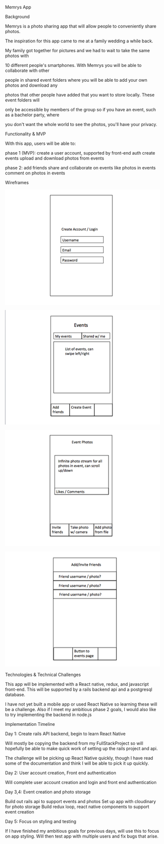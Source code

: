 Memrys App

Background

Memrys is a photo sharing app that will allow people to conveniently share photos.

The inspiration for this app came to me at a family wedding a while back.

My family got together for pictures and we had to wait to take the same photos with

10 different people's smartphones.  With Memrys you will be able to collaborate with other

people in shared event folders where you will be able to add your own photos and download any

photos that other people have added that you want to store locally.  These event folders will

only be accessible by members of the group so if you have an event, such as a bachelor party, where

you don't want the whole world to see the photos, you'll have your privacy.


Functionality & MVP

With this app, users will be able to:

phase 1 (MVP):
create a user account, supported by front-end auth
create events
upload and download photos from events

phase 2:
add friends
share and collaborate on events
like photos in events
comment on photos in events

Wireframes

![login](/docs/wireframes/Create-Login.png)

![event](/docs/wireframes/EventPage.png)

![eventShow](/docs/wireframes/EventShowPage.png)

![friend](/docs/wireframes/AddInviteFriend.png) 

Technologies & Technical Challenges

This app will be implemented with a React native, redux, and javascript front-end.
This will be supported by a rails backend api and a postgresql database.

I have not yet built a mobile app or used React Native so learning these will be a challenge.
Also if I meet my ambitious phase 2 goals, I would also like to try implementing the
backend in node.js

Implementation Timeline

Day 1: Create rails API backend, begin to learn React Native

Will mostly be copying the backend from my FullStackProject so will hopefully be able to
make quick work of setting up the rails project and api.

The challenge will be picking up React Native quickly, though I have read some of the
documentation and think I will be able to pick it up quickly.

Day 2: User account creation, Front end authentication

Will complete user account creation and login and front end authentication

Day 3,4: Event creation and photo storage

Build out rails api to support events and photos
Set up app with cloudinary for photo storage
Build redux loop, react native components to support event creation

Day 5: Focus on styling and testing

If I have finished my ambitious goals for previous days, will use this to focus
on app styling.  Will then test app with multiple users and fix bugs that arise.
